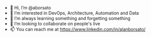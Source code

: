 - 👋 Hi, I’m @aborsato
- 👀 I’m interested in DevOps, Architecture, Automation and Data
- 🌱 I’m always learning something and forgetting something
- 💞️ I’m looking to collaborate on people's live
- 📫 You can reach me at https://www.linkedin.com/in/alanborsato/

<!---
aborsato/aborsato is a ✨ special ✨ repository because its `README.md` (this file) appears on your GitHub profile.
You can click the Preview link to take a look at your changes.
--->
